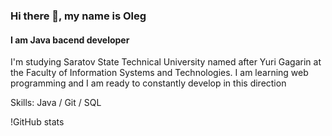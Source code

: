 ### Hi there 👋, my name is Oleg 
#### I am Java bacend developer
I'm studying Saratov State Technical University named after Yuri Gagarin at the Faculty of Information Systems and Technologies. I am learning web programming and I am ready to constantly develop in this direction 
 
Skills: Java / Git / SQL 
 
!GitHub stats
